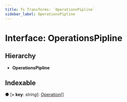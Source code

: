 ```yaml
---
title: Ts Transforms: `OperationsPipline`
sidebar_label: OperationsPipline
---
```


# Interface: OperationsPipline

## Hierarchy

* **OperationsPipline**

## Indexable

● \[▪ **key**: *string*\]: [Operation](operation.md)[]
